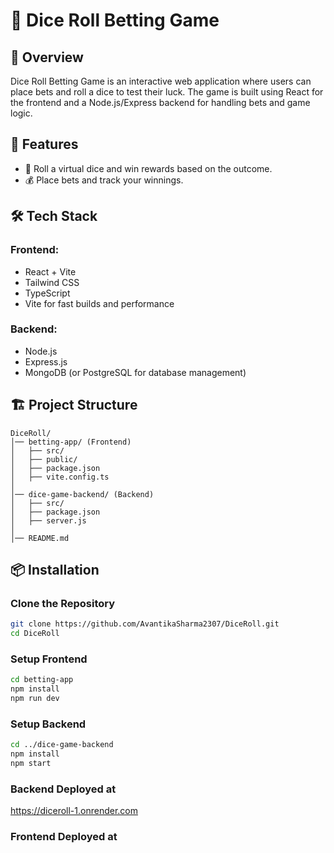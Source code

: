 # 🎲 Dice Roll Betting Game

## 📌 Overview
Dice Roll Betting Game is an interactive web application where users can place bets and roll a dice to test their luck. The game is built using React for the frontend and a Node.js/Express backend for handling bets and game logic.

## 🚀 Features
- 🎲 Roll a virtual dice and win rewards based on the outcome.
- 💰 Place bets and track your winnings.
## 🛠️ Tech Stack
### Frontend:
- React + Vite
- Tailwind CSS
- TypeScript
- Vite for fast builds and performance

### Backend:
- Node.js
- Express.js
- MongoDB (or PostgreSQL for database management)

## 🏗️ Project Structure
```
DiceRoll/
│── betting-app/ (Frontend)
│   ├── src/
│   ├── public/
│   ├── package.json
│   ├── vite.config.ts
│
│── dice-game-backend/ (Backend)
│   ├── src/
│   ├── package.json
│   ├── server.js
│
│── README.md
```

## 📦 Installation
### Clone the Repository
```sh
git clone https://github.com/AvantikaSharma2307/DiceRoll.git
cd DiceRoll
```

### Setup Frontend
```sh
cd betting-app
npm install
npm run dev
```

### Setup Backend
```sh
cd ../dice-game-backend
npm install
npm start
```
### Backend Deployed at
https://diceroll-1.onrender.com
### Frontend Deployed at


